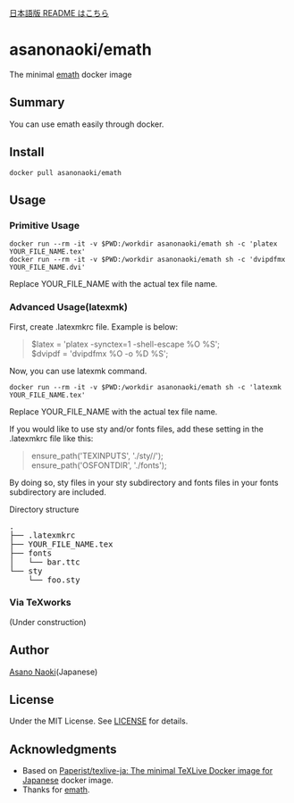 [日本語版 README はこちら](/README_ja.md)

# asanonaoki/emath
The minimal [emath](http://emath.s40.xrea.com/) docker image


## Summary
You can use emath easily through docker.


## Install
```
docker pull asanonaoki/emath
```

## Usage
### Primitive Usage
```
docker run --rm -it -v $PWD:/workdir asanonaoki/emath sh -c 'platex YOUR_FILE_NAME.tex'
docker run --rm -it -v $PWD:/workdir asanonaoki/emath sh -c 'dvipdfmx YOUR_FILE_NAME.dvi'
```
Replace YOUR_FILE_NAME with the actual tex file name.

### Advanced Usage(latexmk)
First, create .latexmkrc file. Example is below:
>$latex = 'platex -synctex=1 -shell-escape %O %S';  
>$dvipdf = 'dvipdfmx %O -o %D %S';  

Now, you can use latexmk command.
```
docker run --rm -it -v $PWD:/workdir asanonaoki/emath sh -c 'latexmk YOUR_FILE_NAME.tex'
```
Replace YOUR_FILE_NAME with the actual tex file name.

If you would like to use sty and/or fonts files, add these setting in the .latexmkrc file like this:
>ensure_path('TEXINPUTS', './sty//');  
>ensure_path('OSFONTDIR', './fonts');  

By doing so, sty files in your sty subdirectory and fonts files in your fonts subdirectory are included.

Directory structure
<pre>
.
├── .latexmkrc
├── YOUR_FILE_NAME.tex
├── fonts
│   └── bar.ttc
└── sty
    └── foo.sty
</pre>

### Via TeXworks
(Under construction)

## Author
[Asano Naoki](https://asanonaoki.com/blog/)(Japanese)


## License
Under the MIT License. See [LICENSE](/LICENSE) for details.


## Acknowledgments
- Based on [Paperist/texlive-ja: The minimal TeXLive Docker image for Japanese](https://github.com/Paperist/texlive-ja) docker image.
- Thanks for [emath](http://emath.s40.xrea.com/).

